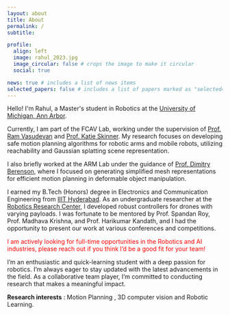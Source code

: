 ```yaml
---
layout: about
title: About
permalink: /
subtitle: 

profile:
  align: left
  image: rahul_2023.jpg
  image_circular: false # crops the image to make it circular
  social: true

news: true # includes a list of news items
selected_papers: false # includes a list of papers marked as "selected={true}"
---
```


Hello! I'm Rahul, a Master's student in Robotics at the [University of Michigan, Ann Arbor](https://robotics.umich.edu/).

Currently, I am part of the FCAV Lab, working under the supervision of [Prof. Ram Vasudevan](https://www.roahmlab.com/ram-personal) and [Prof. Katie Skinner](https://fieldrobotics.engin.umich.edu/team). My research focuses on developing safe motion planning algorithms for robotic arms and mobile robots, utilizing reachability and Gaussian splatting scene representation.

I also briefly worked at the ARM Lab under the guidance of [Prof. Dimitry Berenson](https://berenson.robotics.umich.edu/), where I focused on generating simplified mesh representations for efficient motion planning in deformable object manipulation.

I earned my B.Tech (Honors) degree in Electronics and Communication Engineering from [IIIT Hyderabad](https://www.iiit.ac.in/). As an undergraduate researcher at the [Robotics Research Center](https://robotics.iiit.ac.in//), I developed robust controllers for drones with varying payloads. I was fortunate to be mentored by Prof. Spandan Roy, Prof. Madhava Krishna, and Prof. Harikumar Kandath, and I had the opportunity to present our work at various conferences and competitions.


<span style="color:red;">
I am actively looking for full-time opportunities in the  Robotics and AI industries, please reach out if you think I’d be a good fit for your team!
</span>

I’m an enthusiastic and quick-learning student with a deep passion for robotics. I’m always eager to stay updated with the latest advancements in the field. As a collaborative team player, I’m committed to conducting research that makes a meaningful impact.


**Research interests** :  Motion Planning , 3D computer vision and  Robotic Learning.